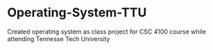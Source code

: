 # Operating-System-TTU
Created operating system as class project for CSC 4100 course while attending Tennesse Tech University
